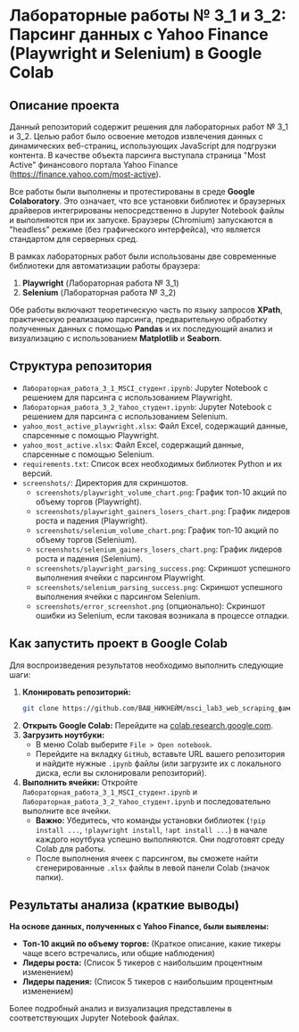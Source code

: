 # Лабораторные работы № 3_1 и 3_2: Парсинг данных с Yahoo Finance (Playwright и Selenium) в Google Colab

## Описание проекта

Данный репозиторий содержит решения для лабораторных работ № 3_1 и 3_2. Целью работ было освоение методов извлечения данных с динамических веб-страниц, использующих JavaScript для подгрузки контента. В качестве объекта парсинга выступала страница "Most Active" финансового портала Yahoo Finance (https://finance.yahoo.com/most-active).

Все работы были выполнены и протестированы в среде **Google Colaboratory**. Это означает, что все установки библиотек и браузерных драйверов интегрированы непосредственно в Jupyter Notebook файлы и выполняются при их запуске. Браузеры (Chromium) запускаются в "headless" режиме (без графического интерфейса), что является стандартом для серверных сред.

В рамках лабораторных работ были использованы две современные библиотеки для автоматизации работы браузера:
1.  **Playwright** (Лабораторная работа № 3_1)
2.  **Selenium** (Лабораторная работа № 3_2)

Обе работы включают теоретическую часть по языку запросов **XPath**, практическую реализацию парсинга, предварительную обработку полученных данных с помощью **Pandas** и их последующий анализ и визуализацию с использованием **Matplotlib** и **Seaborn**.

## Структура репозитория

*   `Лабораторная_работа_3_1_MSCI_студент.ipynb`: Jupyter Notebook с решением для парсинга с использованием Playwright.
*   `Лабораторная_работа_3_2_Yahoo_студент.ipynb`: Jupyter Notebook с решением для парсинга с использованием Selenium.
*   `yahoo_most_active_playwright.xlsx`: Файл Excel, содержащий данные, спарсенные с помощью Playwright.
*   `yahoo_most_active.xlsx`: Файл Excel, содержащий данные, спарсенные с помощью Selenium.
*   `requirements.txt`: Список всех необходимых библиотек Python и их версий.
*   `screenshots/`: Директория для скриншотов.
    *   `screenshots/playwright_volume_chart.png`: График топ-10 акций по объему торгов (Playwright).
    *   `screenshots/playwright_gainers_losers_chart.png`: График лидеров роста и падения (Playwright).
    *   `screenshots/selenium_volume_chart.png`: График топ-10 акций по объему торгов (Selenium).
    *   `screenshots/selenium_gainers_losers_chart.png`: График лидеров роста и падения (Selenium).
    *   `screenshots/playwright_parsing_success.png`: Скриншот успешного выполнения ячейки с парсингом Playwright.
    *   `screenshots/selenium_parsing_success.png`: Скриншот успешного выполнения ячейки с парсингом Selenium.
    *   `screenshots/error_screenshot.png` (опционально): Скриншот ошибки из Selenium, если таковая возникала в процессе отладки.

## Как запустить проект в Google Colab

Для воспроизведения результатов необходимо выполнить следующие шаги:

1.  **Клонировать репозиторий:**
    ```bash
    git clone https://github.com/ВАШ_НИКНЕЙМ/msci_lab3_web_scraping_фамилия_имя.git
    ```
2.  **Открыть Google Colab:** Перейдите на [colab.research.google.com](https://colab.research.google.com/).
3.  **Загрузить ноутбуки:**
    *   В меню Colab выберите `File > Open notebook`.
    *   Перейдите на вкладку `GitHub`, вставьте URL вашего репозитория и найдите нужные `.ipynb` файлы (или загрузите их с локального диска, если вы склонировали репозиторий).
4.  **Выполнить ячейки:** Откройте `Лабораторная_работа_3_1_MSCI_студент.ipynb` и `Лабораторная_работа_3_2_Yahoo_студент.ipynb` и последовательно выполните все ячейки.
    *   **Важно:** Убедитесь, что команды установки библиотек (`!pip install ...`, `!playwright install`, `!apt install ...`) в начале каждого ноутбука успешно выполняются. Они подготовят среду Colab для работы.
    *   После выполнения ячеек с парсингом, вы сможете найти сгенерированные `.xlsx` файлы в левой панели Colab (значок папки).

## Результаты анализа (краткие выводы)

**На основе данных, полученных с Yahoo Finance, были выявлены:**

*   **Топ-10 акций по объему торгов:** (Краткое описание, какие тикеры чаще всего встречались, или общие наблюдения)
*   **Лидеры роста:** (Список 5 тикеров с наибольшим процентным изменением)
*   **Лидеры падения:** (Список 5 тикеров с наибольшим процентным изменением)

Более подробный анализ и визуализация представлены в соответствующих Jupyter Notebook файлах.
